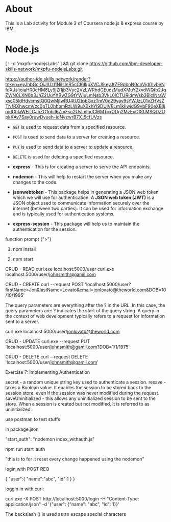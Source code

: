# About
This is a Lab activity for Module 3 of Coursera node.js & express course by IBM.

# Node.js

[ ! -d 'mxpfu-nodejsLabs' ] && git clone https://github.com/ibm-developer-skills-network/mxpfu-nodejsLabs.git

https://author-ide.skills.network/render?token=eyJhbGciOiJIUzI1NiIsInR5cCI6IkpXVCJ9.eyJtZF9pbnN0cnVjdGlvbnNfdXJsIjoiaHR0cHM6Ly9jZi1jb3Vyc2VzLWRhdGEuczMudXMuY2xvdWQtb2JqZWN0LXN0b3JhZ2UuYXBwZG9tYWluLmNsb3VkL0lCTURldmVsb3BlclNraWxsc05ldHdvcmstQ0QwMjIwRU4tU2tpbGxzTmV0d29yay9sYWJzL01vZHVsZTNfRXhwcmVzc0pTL0hhbmRzLW9uX0xhYl9DUlVELm1kIiwidG9vbF90eXBlIjoidGhlaWEiLCJhZG1pbiI6ZmFsc2UsImlhdCI6MTcxODg2MzExOX0.MSQDZUpkKAv7Say0ruwDyueh-IdNyzwrB7X_5cfUVzs

- `GET` is used to request data from a specified resource.
- `POST` is used to send data to a server for creating a resource.
- `PUT` is used to send data to a server to update a resource.
- `DELETE` is used for deleting a specified resource.

- **express** - This is for creating a server to serve the API endpoints.
- **nodemon** - This will help to restart the server when you make any changes to the code.
- **jsonwebtoken** - This package helps in generating a JSON web token which we will use for authentication. A **JSON web token (JWT)** is a JSON object used to communicate information securely over the internet (between two parties). It can be used for information exchange and is typically used for authentication systems.
- **express-session** - This package will help us to maintain the authentication for the session.

function prompt {">"}

1. npm install

2. npm start

  CRUD - READ 
  curl.exe localhost:5000/user
  curl.exe localhost:5000/user/johnsmith@gamil.com

  CRUD - CREATE
  curl --request POST 'localhost:5000/user?firstName=Jon&lastName=Lovato&email=jonlovato@theworld.com&DOB=10/10/1995'

  The query parameters are everything after the ? in the URL. In this case, the query parameters are:
  ? indicates the start of the query string.
  A query in the context of web development typically refers to a request for information sent to a server.

  curl.exe localhost:5000/user/jonlovato@theworld.com

  CRUD - UPDATE
  curl.exe --request PUT 'localhost:5000/user/johnsmith@gamil.com?DOB=1/1/1975'


  CRUD - DELETE
  curl --request DELETE 'localhost:5000/user/johnsmith@gamil.com'

Exercise 7: Implementing Authentication

  secret - a random unique string key used to authenticate a session.
  resave - takes a Boolean value. It enables the session to be stored back to the session store, even if the session was never modified during the request.
  saveUninitialized - this allows any uninitialized session to be sent to the store. When a session is created but not modified, it is referred to as uninitialized.


  use postman to test stuffs

  in package.json

  "start_auth": "nodemon index_withauth.js"


  npm run start_auth

  "this is to for it reset every change happened using the nodemon"

  login with POST REQ

  {
      "user":{
          "name":"abc",
          "id":1
      }
  } 

loggin in with curl:

curl.exe -X POST http://localhost:5000/login -H "Content-Type: application/json" -d '{\"user\": {\"name\": \"abc\", \"id\": 1}}'

The backslash (\) is used as an escape  special  characters

